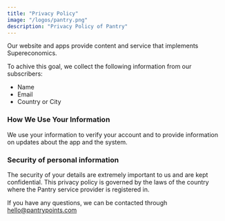 ```yaml
---
title: "Privacy Policy"
image: "/logos/pantry.png"
description: "Privacy Policy of Pantry"
---
```



Our website and apps provide content and service that implements Supereconomics.

To achive this goal, we collect the following information from our subscribers:
- Name
- Email
- Country or City


### How We Use Your Information

We use your information to verify your account and to provide information on updates about the app and the system. 


### Security of personal information

The security of your details are extremely important to us and are kept confidential. This privacy policy is governed by the laws of the country where the Pantry service provider is registered in. 

If you have any questions, we can be contacted through hello@pantrypoints.com
